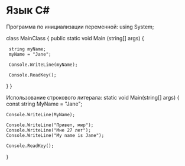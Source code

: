 # Язык C#
Программа по инициализации переменной:
using System;

class MainClass {
  public static void Main (string[] args) {

	 string myName;
	 myName = "Jane";

	 Console.WriteLine(myName);
	 
	 Console.ReadKey();
  }
}

Использование строкового литерала:
static void Main(string[] args)
{
    const string MyName = "Jane";
    
    Console.WriteLine(MyName);

    Console.WriteLine("Привет, мир");
    Console.WriteLine("Мне 27 лет");
    Console.WriteLine("My name is Jane");

    Console.ReadKey();
}
